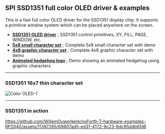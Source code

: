 ## SPI SSD1351 full color OLED driver & examples

This is a fast full color OLED driver for the SSD1351 display chip. It supports a primitive window system
which can be placed anywhere on the screen.

- [****SSD1351 OLED driver****](ssd1351-driver-07e-P.f) ; SSD1351 control primitives, XY, FILL, PAGE, WINDOW, etc.
- [****5x8 small character set****](ssd1351-small-chars-P.f) ; Complete 5x8 small character set with demo
- [****4x8 graphic character set****](ssd1351-graphic-chars-P.f) ; Complete 4x8 graphic character set with demo
- [****Animated hedgehog logo****](ssd1351-hedgehog-P2.f) ; Demo showing an animated hedgehog using graphic characters



***

### SSD1351 16x7 thin character set
![Color OLED-1](https://github.com/WillemOuwerkerk/noForth-T-hardware-examples-RP2040/assets/11397265/f177635d-dd83-4843-b2da-ec8030ce363b)

***

### SSD1351 in action ###

https://github.com/WillemOuwerkerk/noForth-T-hardware-examples-RP2040/assets/11397265/69807ad5-ed31-4172-9c23-8dc95ddb6fd8

